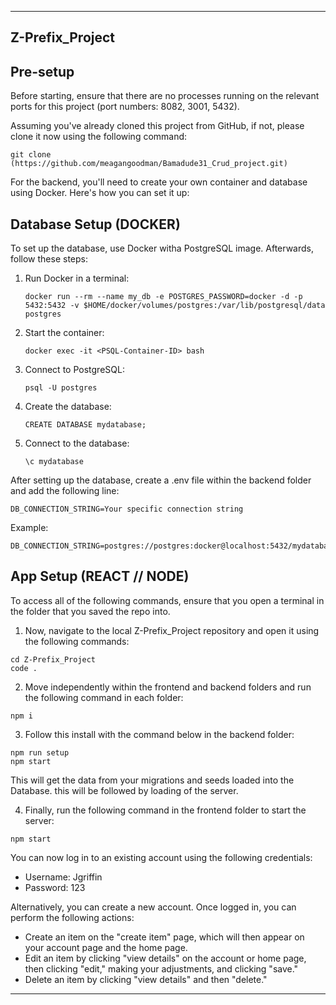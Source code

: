 
---

## Z-Prefix_Project

## Pre-setup
Before starting, ensure that there are no processes running on the relevant ports for this project (port numbers: 8082, 3001, 5432).

Assuming you've already cloned this project from GitHub, if not, please clone it now using the following command:

```
git clone (https://github.com/meagangoodman/Bamadude31_Crud_project.git)
```

For the backend, you'll need to create your own container and database using Docker. Here's how you can set it up:


## Database Setup (DOCKER)
To set up the database, use Docker witha PostgreSQL image. Afterwards, follow these steps:

1. Run Docker in a terminal:
   ```
   docker run --rm --name my_db -e POSTGRES_PASSWORD=docker -d -p 5432:5432 -v $HOME/docker/volumes/postgres:/var/lib/postgresql/data postgres
   ```

2. Start the container:
   ```
   docker exec -it <PSQL-Container-ID> bash
   ```

3. Connect to PostgreSQL:
   ```
   psql -U postgres
   ```

4. Create the database:
   ```
   CREATE DATABASE mydatabase;
   ```

5. Connect to the database:
   ```
   \c mydatabase
   ```

After setting up the database, create a .env file within the backend folder and add the following line:
```
DB_CONNECTION_STRING=Your specific connection string
```
Example:
```
DB_CONNECTION_STRING=postgres://postgres:docker@localhost:5432/mydatabase
```
## App Setup (REACT // NODE)

To access all of the following commands, ensure that you open a terminal in the folder that you saved the repo into.

1. Now, navigate to the local Z-Prefix_Project repository and open it using the following commands:
```
cd Z-Prefix_Project
code .
```

2. Move independently within the frontend and backend folders and run the following command in each folder:
```
npm i
```

3. Follow this install with the command below in the backend folder:
```
npm run setup
npm start
```

This will get the data from your migrations and seeds loaded into the Database. this will be followed by loading of the server.

4. Finally, run the following command in the frontend folder to start the server:
```
npm start
```
You can now log in to an existing account using the following credentials:
- Username: Jgriffin
- Password: 123

Alternatively, you can create a new account. Once logged in, you can perform the following actions:
- Create an item on the "create item" page, which will then appear on your account page and the home page.
- Edit an item by clicking "view details" on the account or home page, then clicking "edit," making your adjustments, and clicking "save."
- Delete an item by clicking "view details" and then "delete."

---
